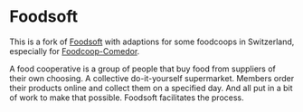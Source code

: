 Foodsoft
=========

This is a fork of [Foodsoft](https://github.com/foodcoops/foodsoft) with adaptions for some foodcoops in Switzerland, especially for [Foodcoop-Comedor](http://foodcoop-comedor.ch/).

A food cooperative is a group of people that buy food from suppliers of their own choosing. A collective do-it-yourself supermarket. Members  order their products online and collect them on a specified day. And all put in a bit of work to make that possible. Foodsoft facilitates the process.

